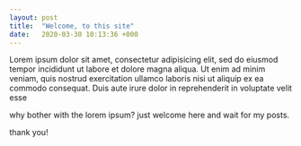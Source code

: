 ```yaml
---
layout: post
title:  "Welcome, to this site"
date:   2020-03-30 10:13:36 +000
---
```

Lorem ipsum dolor sit amet, consectetur adipisicing elit, sed do eiusmod tempor incididunt ut labore et dolore magna aliqua. Ut enim ad minim veniam, quis nostrud exercitation ullamco laboris nisi ut aliquip ex ea commodo consequat. Duis aute irure dolor in reprehenderit in voluptate velit esse

why bother with the lorem ipsum? just welcome here and wait for my posts.

thank you!
